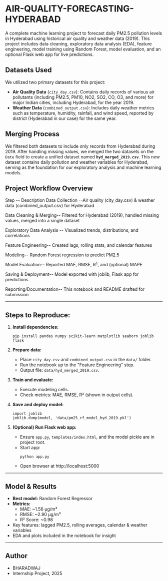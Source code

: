 # AIR-QUALITY-FORECASTING-HYDERABAD
A complete machine learning project to forecast daily PM2.5 pollution levels in Hyderabad using historical air quality and weather data (2019). This project includes data cleaning, exploratory data analysis (EDA), feature engineering, model training using Random Forest, model evaluation, and an optional Flask web app for live predictions.

##  Datasets Used

We utilized two primary datasets for this project:

- **Air Quality Data** (`city_day.csv`): Contains daily records of various air pollutants (including PM2.5, PM10, NO2, SO2, CO, O3, and more) for major Indian cities, including Hyderabad, for the year 2019.
- **Weather Data** (`combined_output.csv`): Includes daily weather metrics such as temperature, humidity, rainfall, and wind speed, reported by district (Hyderabad in our case) for the same year.

## Merging Process

We filtered both datasets to include only records from Hyderabad during 2019. After handling missing values, we merged the two datasets on the `Date` field to create a unified dataset named **`hyd_merged_2019.csv`**. This new dataset contains daily pollution and weather variables for Hyderabad, serving as the foundation for our exploratory analysis and machine learning models.


## Project Workflow Overview

Step	--             Description
Data Collection	--Air quality (city_day.csv) & weather data (combined_output.csv) for Hyderabad

Data Cleaning & Merging--	Filtered for Hyderabad (2019), handled missing values, merged into a single dataset

Exploratory Data Analysis	-- Visualized trends, distributions, and correlations

Feature Engineering-- 	Created lags, rolling stats, and calendar features

Modeling-- 	Random Forest regression to predict PM2.5

Model Evaluation--	Reported MAE, RMSE, R², and (optional) MAPE

Saving & Deployment-- 	Model exported with joblib, Flask app for predictions

Reporting/Documentation--	This notebook and README drafted for submission

---

## Steps to Reproduce:

1. **Install dependencies:**
    ```
    pip install pandas numpy scikit-learn matplotlib seaborn joblib flask
    ```

2. **Prepare data:**
    - Place `city_day.csv` and `combined_output.csv` in the `data/` folder.
    - Run the notebook up to the "Feature Engineering" step.
    - Output file: `data/hyd_merged_2019.csv`.

3. **Train and evaluate:**
    - Execute modeling cells.  
    - Check metrics: MAE, RMSE, R² (shown in output cells).

4. **Save and deploy model:**
    ```
    import joblib
    joblib.dump(model, 'data/pm25_rf_model_hyd_2019.pkl')
    ```

5. **(Optional) Run Flask web app:**
    - Ensure `app.py`, `templates/index.html`, and the model pickle are in project root.
    - Start app:
      ```
      python app.py
      ```
    - Open browser at http://localhost:5000

---


## Model & Results

- **Best model:** Random Forest Regressor
- **Metrics:**
    - MAE: ~1.56 µg/m³
    - RMSE: ~2.90 µg/m³
    - R² Score: ~0.98
- Key features: lagged PM2.5, rolling averages, calendar & weather variables
- EDA and plots included in the notebook for insight


---

## Author

- BHARADWAJ 
- Internship Project, 2025
